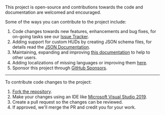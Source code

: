 This project is open-source and contributions towards the code and documentation are welcomed and encouraged.

Some of the ways you can contribute to the project include:

1. Code changes towards new features, enhancements and bug fixes, for on-going tasks see our [Issue Tracker][issues-link].
2. Adding support for custom HUDs by creating JSON schema files, for details read the [JSON Documentation][json-link].
3. Maintaining, expanding and improving [this documentation][docs-link] to help to other users.
4. Adding localizations of missing languages or improving them [here][localizations-link].
5. Sponsor this project through [GitHub Sponsors][sponsors-link].

---

To contribute code changes to the project:

1. [Fork the repository][repo-link].
2. Make your changes using an IDE like [Microsoft Visual Studio 2019][vs-link].
3. Create a pull request so the changes can be reviewed.
4. If approved, we'll merge the PR and credit you for your work.

<!-- MARKDOWN LINKS -->
[repo-link]: https://github.com/CriticalFlaw/TF2HUD.Editor
[issues-link]: https://github.com/CriticalFlaw/TF2HUD.Editor/issues
[json-link]: https://www.criticalflaw.ca/TF2HUD.Editor/json/base/
[docs-link]: https://www.criticalflaw.ca/TF2HUD.Editor
[localizations-link]: https://github.com/CriticalFlaw/TF2HUD.Editor/tree/master/src/TF2HUD.Editor/Properties
[sponsors-link]: https://github.com/sponsors/CriticalFlaw
[vs-link]: https://visualstudio.microsoft.com/
